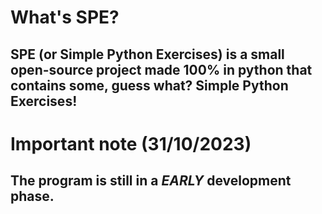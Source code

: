 # What's **SPE**?
## **SPE** (or **Simple Python Exercises**) is a small open-source project made 100% in python that contains some, guess what? Simple Python Exercises!

# Important note (31/10/2023)
## The program is still in a _EARLY_ development phase.
